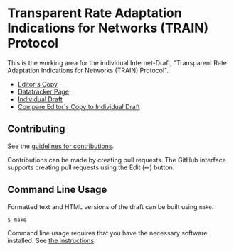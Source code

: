 # Transparent Rate Adaptation Indications for Networks (TRAIN) Protocol

This is the working area for the individual Internet-Draft, "Transparent Rate Adaptation Indications for Networks (TRAIN) Protocol".

* [Editor's Copy](https://martinthomson.github.io/train-protocol/#go.draft-thomson-scone-train-protocol.html)
* [Datatracker Page](https://datatracker.ietf.org/doc/draft-thomson-scone-train-protocol)
* [Individual Draft](https://datatracker.ietf.org/doc/html/draft-thomson-scone-train-protocol)
* [Compare Editor's Copy to Individual Draft](https://martinthomson.github.io/train-protocol/#go.draft-thomson-scone-train-protocol.diff)


## Contributing

See the
[guidelines for contributions](https://github.com/martinthomson/train-protocol/blob/main/CONTRIBUTING.md).

Contributions can be made by creating pull requests.
The GitHub interface supports creating pull requests using the Edit (✏) button.


## Command Line Usage

Formatted text and HTML versions of the draft can be built using `make`.

```sh
$ make
```

Command line usage requires that you have the necessary software installed.  See
[the instructions](https://github.com/martinthomson/i-d-template/blob/main/doc/SETUP.md).

